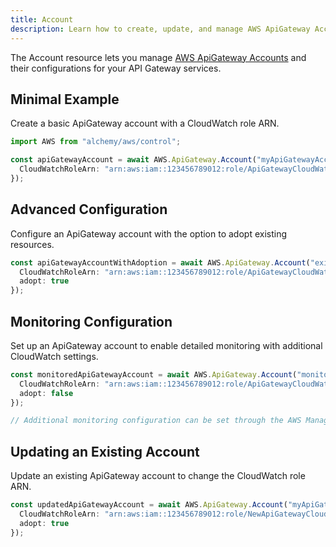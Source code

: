 ```yaml
---
title: Account
description: Learn how to create, update, and manage AWS ApiGateway Accounts using Alchemy Cloud Control.
---
```


The Account resource lets you manage [AWS ApiGateway Accounts](https://docs.aws.amazon.com/apigateway/latest/userguide/) and their configurations for your API Gateway services.

## Minimal Example

Create a basic ApiGateway account with a CloudWatch role ARN.

```ts
import AWS from "alchemy/aws/control";

const apiGatewayAccount = await AWS.ApiGateway.Account("myApiGatewayAccount", {
  CloudWatchRoleArn: "arn:aws:iam::123456789012:role/ApiGatewayCloudWatchRole"
});
```

## Advanced Configuration

Configure an ApiGateway account with the option to adopt existing resources.

```ts
const apiGatewayAccountWithAdoption = await AWS.ApiGateway.Account("existingApiGatewayAccount", {
  CloudWatchRoleArn: "arn:aws:iam::123456789012:role/ApiGatewayCloudWatchRole",
  adopt: true
});
```

## Monitoring Configuration

Set up an ApiGateway account to enable detailed monitoring with additional CloudWatch settings.

```ts
const monitoredApiGatewayAccount = await AWS.ApiGateway.Account("monitoredApiGatewayAccount", {
  CloudWatchRoleArn: "arn:aws:iam::123456789012:role/ApiGatewayCloudWatchRole",
  adopt: false
});

// Additional monitoring configuration can be set through the AWS Management Console.
```

## Updating an Existing Account

Update an existing ApiGateway account to change the CloudWatch role ARN.

```ts
const updatedApiGatewayAccount = await AWS.ApiGateway.Account("myApiGatewayAccount", {
  CloudWatchRoleArn: "arn:aws:iam::123456789012:role/NewApiGatewayCloudWatchRole",
  adopt: true
});
```